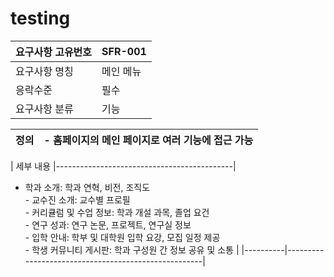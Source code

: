 # testing

| 요구사항 고유번호 | SFR-001 |
|------------------|---------|
| 요구사항 명칭    | 메인 메뉴 |
| 응락수준         | 필수    |
| 요구사항 분류    | 기능    |

| 정의 | - 홈페이지의 메인 페이지로 여러 기능에 접근 가능 |
|------|------------------------------------------------|

| 세부 내용 |--------------------------------------------|
- 학과 소개: 학과 연혁, 비전, 조직도 <br> 
             - 교수진 소개: 교수별 프로필 <br> 
             - 커리큘럼 및 수업 정보: 학과 개설 과목, 졸업 요건 <br>
             - 연구 성과: 연구 논문, 프로젝트, 연구실 정보 <br>
             - 입학 안내: 학부 및 대학원 입학 요강, 모집 일정 제공 <br>
             - 학생 커뮤니티 게시판: 학과 구성원 간 정보 공유 및 소통 |
|----------|-----------------------------------------------------|

